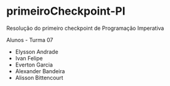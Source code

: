 # primeiroCheckpoint-PI
Resolução do primeiro checkpoint de Programação Imperativa

Alunos - Turma 07
- Elysson Andrade
- Ivan Felipe
- Everton Garcia
- Alexander Bandeira
- Alisson Bittencourt
